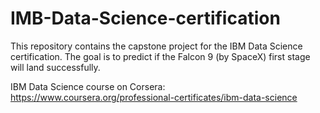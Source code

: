 # IMB-Data-Science-certification
This repository contains the capstone project for the IBM Data Science certification.
The goal is to predict if the Falcon 9 (by SpaceX) first stage will land successfully.

IBM Data Science course on Corsera:
https://www.coursera.org/professional-certificates/ibm-data-science
